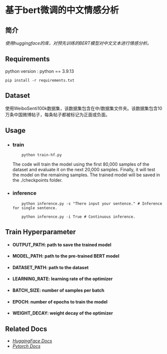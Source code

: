 # 基于bert微调的中文情感分析
## 简介
*使用huggingface的库，对预先训练的BERT模型对中文文本进行情感分析。*
## Requirements
python version : python == 3.9.13
~~~shell
pip install -r requirements.txt
~~~
## Dataset
使用WeiboSenti100k数据集，该数据集包含在中/数据集文件夹。该数据集包含10万条中国微博帖子，每条帖子都被标记为正面或负面。
## Usage
* ### train
    ~~~shell
        python train-hf.py
    ~~~
    The code will train the model using the first 80,000 samples of the dataset and evaluate it on the next 20,000 samples. Finally, it will test the model on the remaining samples. The trained model will be saved in the ./checkpoints folder.
* ### inference
    ~~~shell
        python inference.py -s "There input your sentence." # Inference for single sentence.
    ~~~
    ~~~shell
        python inference.py -i True # Continuous inference.
    ~~~
## Train Hyperparameter
* #### OUTPUT_PATH: path to save the trained model
* #### MODEL_PATH: path to the pre-trained BERT model
* #### DATASET_PATH: path to the dataset
* #### LEARNING_RATE: learning rate of the optimizer
* #### BATCH_SIZE: number of samples per batch
* #### EPOCH: number of epochs to train the model
* #### WEIGHT_DECAY: weight decay of the optimizer
## Related Docs
* *<a href="https://huggingface.co/docs">HuggingFace Docs</a>*
* *<a href="https://pytorch.org/docs/stable/index.html">Pytorch Docs</a>*